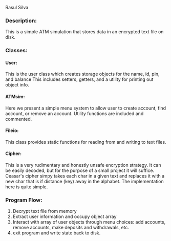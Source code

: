 Rasul Silva

### Description: 
This is a simple ATM simulation that stores data in an encrypted text file on disk.

### Classes:
#### User:
This is the user class which creates storage objects for the name, id, pin, and balance
This includes setters, getters, and a utility for printing out object info.
#### ATMsim:
Here we present a simple menu system to allow user to create account,
find account, or remove an account. Utility functions are included and
commented. 
#### Fileio:
This class provides static functions for reading from and writing to text files.
#### Cipher:
This is a very rudimentary and honestly unsafe encryption strategy. It can be
easily decoded, but for the purpose of a small project it will suffice. Ceasar's
cipher simpy takes each char in a given text and replaces it with a new char 
that is if distance (key) away in the alphabet. The implementation here is quite
simple.


### Program Flow:
1. Decrypt text file from memory
2. Extract user information and occupy object array
3. Interact with array of user objects through menu choices: add accounts, remove accounts, make deposits and withdrawals, etc.
4. exit program and write state back to disk.


